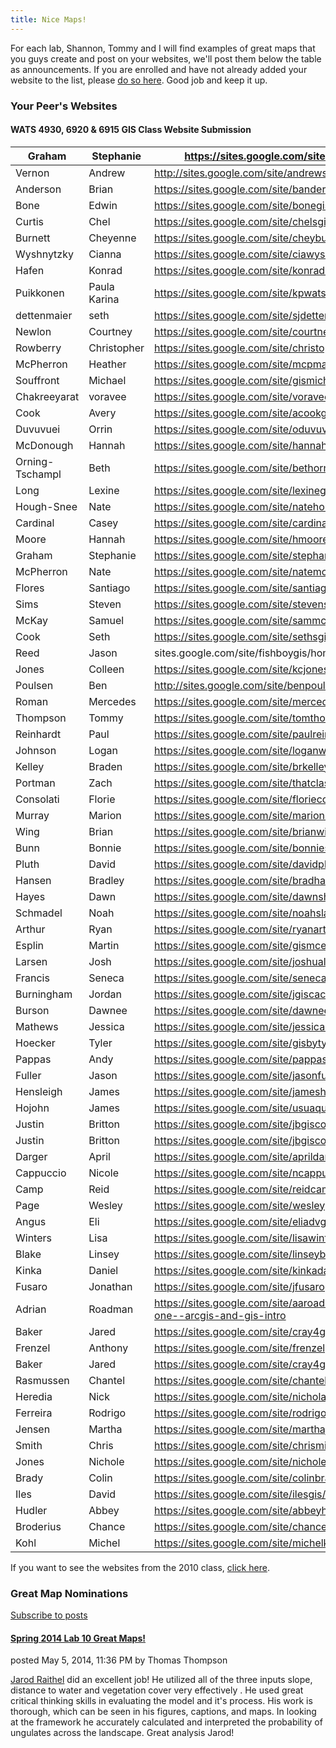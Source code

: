 ```yaml
---
title: Nice Maps!
---
```


For each lab, Shannon, Tommy and I will find examples of great maps that you guys create and post on your websites, we'll post them below the table as announcements. If you are enrolled and have not already added your website to the list, please [do so here](http://gis.joewheaton.org/assignments/labs/lab01). Good job and keep it up.

### Your Peer's Websites

#### WATS 4930, 6920 & 6915 GIS Class Website Submission

| Graham          | Stephanie    | https://sites.google.com/site/stephaniesgissite/home |
| --------------- | ------------ | ---------------------------------------- |
| Vernon          | Andrew       | http://sites.google.com/site/andrewsgisclass/ |
| Anderson        | Brian        | https://sites.google.com/site/bandersongis/home |
| Bone            | Edwin        | https://sites.google.com/site/bonegis/home |
| Curtis          | Chel         | https://sites.google.com/site/chelsgispectacular/ |
| Burnett         | Cheyenne     | https://sites.google.com/site/cheyburnett/home |
| Wyshnytzky      | Cianna       | https://sites.google.com/site/ciawyshgis/ |
| Hafen           | Konrad       | https://sites.google.com/site/konradhafengis/ |
| Puikkonen       | Paula Karina | https://sites.google.com/site/kpwats6920/home |
| dettenmaier     | seth         | https://sites.google.com/site/sjdettenmaier/home |
| Newlon          | Courtney     | https://sites.google.com/site/courtneysgiswebsite1/home |
| Rowberry        | Christopher  | https://sites.google.com/site/christopherrowberrygissite/home |
| McPherron       | Heather      | https://sites.google.com/site/mcpmaps/   |
| Souffront       | Michael      | https://sites.google.com/site/gismichaelsouffront/ |
| Chakreeyarat    | voravee      | https://sites.google.com/site/voraveegiswebsite/ |
| Cook            | Avery        | https://sites.google.com/site/acookgis/home |
| Duvuvuei        | Orrin        | https://sites.google.com/site/oduvuvuei/home |
| McDonough       | Hannah       | https://sites.google.com/site/hannahmcdonoughgisprojects/home |
| Orning-Tschampl | Beth         | https://sites.google.com/site/bethorninggis6920/home |
| Long            | Lexine       | https://sites.google.com/site/lexinegis/home |
| Hough-Snee      | Nate         | https://sites.google.com/site/natehoughsnee/home |
| Cardinal        | Casey        | https://sites.google.com/site/cardinalgiswebsite/home |
| Moore           | Hannah       | https://sites.google.com/site/hmooregis/ |
| Graham          | Stephanie    | https://sites.google.com/site/stephaniesgissite/ |
| McPherron       | Nate         | https://sites.google.com/site/natemcpgis/ |
| Flores          | Santiago     | https://sites.google.com/site/santiagofloresassignments/home |
| Sims            | Steven       | https://sites.google.com/site/stevensimsgis/ |
| McKay           | Samuel       | https://sites.google.com/site/sammckaygis/ |
| Cook            | Seth         | https://sites.google.com/site/sethsgisclasswebsite/home |
| Reed            | Jason        | sites.google.com/site/fishboygis/home    |
| Jones           | Colleen      | https://sites.google.com/site/kcjonesgis/ |
| Poulsen         | Ben          | http://sites.google.com/site/benpoulsensgis/ |
| Roman           | Mercedes     | https://sites.google.com/site/mercedesrgis/ |
| Thompson        | Tommy        | https://sites.google.com/site/tomthompsongissite/home |
| Reinhardt       | Paul         | https://sites.google.com/site/paulreinhardtsgiswebsite/ |
| Johnson         | Logan        | https://sites.google.com/site/loganwjohnson/home |
| Kelley          | Braden       | https://sites.google.com/site/brkelleygis/ |
| Portman         | Zach         | https://sites.google.com/site/thatclassaboutmaps/ |
| Consolati       | Florie       | https://sites.google.com/site/florieconsolatigis/ |
| Murray          | Marion       | https://sites.google.com/site/marionmurraygis/ |
| Wing            | Brian        | https://sites.google.com/site/brianwingsgissite |
| Bunn            | Bonnie       | https://sites.google.com/site/bonniesgisclasswebsite |
| Pluth           | David        | https://sites.google.com/site/davidpluthgis/home |
| Hansen          | Bradley      | https://sites.google.com/site/bradhansengis/ |
| Hayes           | Dawn         | https://sites.google.com/site/dawnshayesweb/home |
| Schmadel        | Noah         | https://sites.google.com/site/noahslabs/ |
| Arthur          | Ryan         | https://sites.google.com/site/ryanarthurgis/ |
| Esplin          | Martin       | https://sites.google.com/site/gismceplanwebsite/ |
| Larsen          | Josh         | https://sites.google.com/site/joshualarsengis/ |
| Francis         | Seneca       | https://sites.google.com/site/senecagis/ |
| Burningham      | Jordan       | https://sites.google.com/site/jgiscache/ |
| Burson          | Dawnee       | https://sites.google.com/site/dawneebgismaps/ |
| Mathews         | Jessica      | https://sites.google.com/site/jessicamathewsgis/ |
| Hoecker         | Tyler        | https://sites.google.com/site/gisbytyler/ |
| Pappas          | Andy         | https://sites.google.com/site/pappasanguides1/ |
| Fuller          | Jason        | https://sites.google.com/site/jasonfuller123/ |
| Hensleigh       | James        | https://sites.google.com/site/jameshensleighsgis6920website/ |
| Hojohn          | James        | https://sites.google.com/site/usuaquaticsjim/arcgis |
| Justin          | Britton      | https://sites.google.com/site/jbgiscourse/ |
| Justin          | Britton      | https://sites.google.com/site/jbgiscourse/ |
| Darger          | April        | https://sites.google.com/site/aprildargergis/home |
| Cappuccio       | Nicole       | https://sites.google.com/site/ncappucciogis2013/home |
| Camp            | Reid         | https://sites.google.com/site/reidcamp/  |
| Page            | Wesley       | https://sites.google.com/site/wesleypagegis/home |
| Angus           | Eli          | https://sites.google.com/site/eliadvgis/home |
| Winters         | Lisa         | https://sites.google.com/site/lisawinters8/home/wats6920-gis |
| Blake           | Linsey       | https://sites.google.com/site/linseyblakesgiswebsite |
| Kinka           | Daniel       | https://sites.google.com/site/kinkadangis/home |
| Fusaro          | Jonathan     | https://sites.google.com/site/jfusarogiswebsite/ |
| Adrian          | Roadman      | https://sites.google.com/site/aaroadman/lab-assignments/lab-one--arcgis-and-gis-intro |
| Baker           | Jared        | https://sites.google.com/site/cray4gis/home |
| Frenzel         | Anthony      | https://sites.google.com/site/frenzelgis/home |
| Baker           | Jared        | https://sites.google.com/site/cray4gis/home |
| Rasmussen       | Chantel      | https://sites.google.com/site/chantelkingrasmussen/home |
| Heredia         | Nick         | https://sites.google.com/site/nicholasrusticus/classes |
| Ferreira        | Rodrigo      | https://sites.google.com/site/rodrigogissite/ |
| Jensen          | Martha       | https://sites.google.com/site/marthajensengis/home |
| Smith           | Chris        | https://sites.google.com/site/chrismithsgiswebsite/ |
| Jones           | Nichole      | https://sites.google.com/site/nicholesgis/ |
| Brady           | Colin        | https://sites.google.com/site/colinbradygis/home |
| Iles            | David        | https://sites.google.com/site/ilesgis/home |
| Hudler          | Abbey        | https://sites.google.com/site/abbeyhudleroksness/ |
| Broderius       | Chance       | https://sites.google.com/site/chancebroderiusgisclasswebsite/home |
| Kohl            | Michel       | https://sites.google.com/site/michelkohlswebspace/home |

If you want to see the websites from the 2010 class, [click here](http://gis.joewheaton.org/great-maps/great-maps-from-2010).

### Great Map Nominations

 [Subscribe to posts](http://gis.joewheaton.org/great-maps/posts.xml)

#### [Spring 2014 Lab 10 Great Maps!](http://gis.joewheaton.org/great-maps/spring2014lab10greatmaps)

posted May 5, 2014, 11:36 PM by Thomas Thompson

[Jarod Raithel](https://sites.google.com/site/jarodraithelgis/labs/lab-10) did an excellent job! He utilized all of the three  inputs slope, distance to water and vegetation cover very effectively .  He used great critical thinking skills in evaluating the model and it's process.  His work is thorough, which can be seen in his figures, captions, and maps. In looking at the framework he accurately calculated and interpreted the probability of ungulates across the landscape.  Great analysis Jarod!

